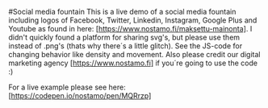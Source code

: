 #Social media fountain
This is a live demo of a social media fountain including logos of Facebook, Twitter, Linkedin, Instagram, Google Plus and Youtube as found in here: [https://www.nostamo.fi/maksettu-mainonta]. I didn't quickly found a platform for sharing svg's, but please use them instead of .png's (thats why there´s a little glitch). See the JS-code for changing behavior like density and movement. Also please credit our digital marketing agency [https://www.nostamo.fi] if you´re going to use the code :)

For a live example please see here: [https://codepen.io/nostamo/pen/MQRrzp]
      